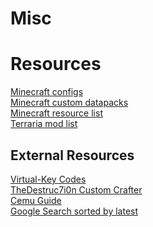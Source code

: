 # Misc
# Resources
[Minecraft configs](https://github.com/kareiku/misc/tree/main/minecraft/config)
<br>
[Minecraft custom datapacks](https://github.com/kareiku/misc/tree/main/minecraft/datapacks)
<br>
[Minecraft resource list](https://github.com/kareiku/misc/tree/main/minecraft/resources.md)
<br>
[Terraria mod list](https://github.com/kareiku/misc/tree/main/terraria/mods.md)
## External Resources
[Virtual-Key Codes](https://learn.microsoft.com/en-us/windows/win32/inputdev/virtual-key-codes)
<br>[TheDestruc7i0n Custom Crafter](https://crafting.thedestruc7i0n.ca/)
<br>[Cemu Guide](https://cemu.cfw.guide/)
<br>[Google Search sorted by latest](https://cse.google.com/cse?cx=4416977100c5544ee)
